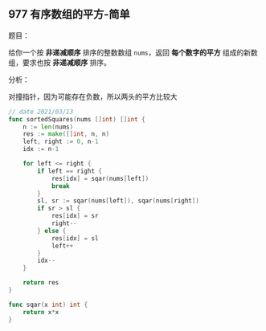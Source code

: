 ## 977 有序数组的平方-简单

题目：

给你一个按 **非递减顺序** 排序的整数数组 `nums`，返回 **每个数字的平方** 组成的新数组，要求也按 **非递减顺序** 排序。



分析：

对撞指针，因为可能存在负数，所以两头的平方比较大

```go
// date 2021/03/13
func sortedSquares(nums []int) []int {
    n := len(nums)
    res := make([]int, n, n)
    left, right := 0, n-1
    idx := n-1

    for left <= right {
        if left == right {
            res[idx] = sqar(nums[left])
            break
        }
        sl, sr := sqar(nums[left]), sqar(nums[right])
        if sr > sl {
            res[idx] = sr
            right--
        } else {
            res[idx] = sl
            left++
        }
        idx--
    }

    return res
}

func sqar(x int) int {
    return x*x
}
```

